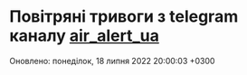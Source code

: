 # Повітряні тривоги з telegram каналу [air_alert_ua](https://t.me/air_alert_ua)

Оновлено:
понеділок, 18 липня 2022 20:00:03 +0300
